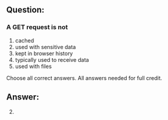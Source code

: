 ## Question:

### A GET request is not

1. cached
2. used with sensitive data
3. kept in browser history
4. typically used to receive data
5. used with files

Choose all correct answers. All answers needed for full credit.

## Answer:
2.

<!-- Correct -->